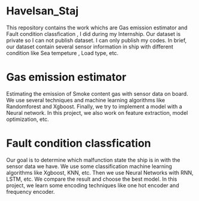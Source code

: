 # Havelsan_Staj
This repository contains the work whichs are Gas emission estimator and Fault condition classfication , I did during my Internship. Our dataset is private so I can not publish dataset. I can only publish my codes. In brief, our dataset contain several sensor information in ship with different condition like Sea tempeture , Load type, etc.

# Gas emission estimator 
Estimating the emission of Smoke content gas with sensor data on board. We use several techniques and machine learning algorithms like Randomforest and Xgboost. Finally, we try to implement a model with a Neural network. In this project, we also work on feature extraction, model optimization, etc.

# Fault condition classfication
Our goal is to determine which malfunction state the ship is in with the sensor data we have. We use some classification machine learning algorithms like Xgboost, KNN, etc. Then we use Neural Networks with RNN, LSTM, etc. We compare the result and choose the best model. In this project, we learn some encoding techniques like one hot encoder and frequency encoder.
